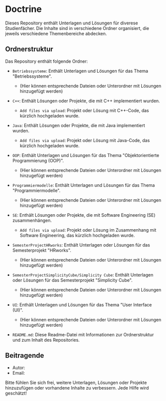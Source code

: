 # Doctrine

Dieses Repository enthält Unterlagen und Lösungen für diverese Studienfächer. Die Inhalte sind in verschiedene Ordner organisiert, die jeweils verschiedene Themenbereiche abdecken.

## Ordnerstruktur

Das Repository enthält folgende Ordner:

- `Betriebssysteme`: Enthält Unterlagen und Lösungen für das Thema "Betriebssysteme".
  - (Hier können entsprechende Dateien oder Unterordner mit Lösungen hinzugefügt werden)

- `C++`: Enthält Lösungen oder Projekte, die mit C++ implementiert wurden.
  - `Add files via upload`: Projekt oder Lösung mit C++-Code, das kürzlich hochgeladen wurde.

- `Java`: Enthält Lösungen oder Projekte, die mit Java implementiert wurden.
  - `Add files via upload`: Projekt oder Lösung mit Java-Code, das kürzlich hochgeladen wurde.

- `OOP`: Enthält Unterlagen und Lösungen für das Thema "Objektorientierte Programmierung (OOP)".
  - (Hier können entsprechende Dateien oder Unterordner mit Lösungen hinzugefügt werden)

- `Programmiermodelle`: Enthält Unterlagen und Lösungen für das Thema "Programmiermodelle".
  - (Hier können entsprechende Dateien oder Unterordner mit Lösungen hinzugefügt werden)

- `SE`: Enthält Lösungen oder Projekte, die mit Software Engineering (SE) zusammenhängen.
  - `Add files via upload`: Projekt oder Lösung im Zusammenhang mit Software Engineering, das kürzlich hochgeladen wurde.

- `SemesterProjectHRworks`: Enthält Unterlagen oder Lösungen für das Semesterprojekt "HRworks".
  - (Hier können entsprechende Dateien oder Unterordner mit Lösungen hinzugefügt werden)

- `SemesterProjectSimplicityCube/Simplicity Cube`: Enthält Unterlagen oder Lösungen für das Semesterprojekt "Simplicity Cube".
  - (Hier können entsprechende Dateien oder Unterordner mit Lösungen hinzugefügt werden)

- `UI`: Enthält Unterlagen und Lösungen für das Thema "User Interface (UI)".
  - (Hier können entsprechende Dateien oder Unterordner mit Lösungen hinzugefügt werden)

- `README.md`: Diese Readme-Datei mit Informationen zur Ordnerstruktur und zum Inhalt des Repositories.

## Beitragende

- Autor: <Ihr Name>
- Email: <Ihre Email-Adresse>

Bitte fühlen Sie sich frei, weitere Unterlagen, Lösungen oder Projekte hinzuzufügen oder vorhandene Inhalte zu verbessern. Jede Hilfe wird geschätzt!
